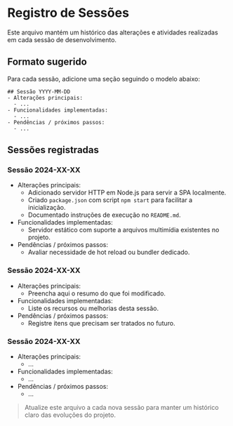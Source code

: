 # Registro de Sessões

Este arquivo mantém um histórico das alterações e atividades realizadas em cada sessão de desenvolvimento.

## Formato sugerido

Para cada sessão, adicione uma seção seguindo o modelo abaixo:

```
## Sessão YYYY-MM-DD
- Alterações principais:
  - ...
- Funcionalidades implementadas:
  - ...
- Pendências / próximos passos:
  - ...
```

## Sessões registradas

### Sessão 2024-XX-XX
- Alterações principais:
  - Adicionado servidor HTTP em Node.js para servir a SPA localmente.
  - Criado `package.json` com script `npm start` para facilitar a inicialização.
  - Documentado instruções de execução no `README.md`.
- Funcionalidades implementadas:
  - Servidor estático com suporte a arquivos multimídia existentes no projeto.
- Pendências / próximos passos:
  - Avaliar necessidade de hot reload ou bundler dedicado.

### Sessão 2024-XX-XX
- Alterações principais:
  - Preencha aqui o resumo do que foi modificado.
- Funcionalidades implementadas:
  - Liste os recursos ou melhorias desta sessão.
- Pendências / próximos passos:
  - Registre itens que precisam ser tratados no futuro.

### Sessão 2024-XX-XX
- Alterações principais:
  - ...
- Funcionalidades implementadas:
  - ...
- Pendências / próximos passos:
  - ...

> Atualize este arquivo a cada nova sessão para manter um histórico claro das evoluções do projeto.
